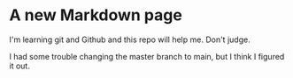 # A new Markdown page

I'm learning git and Github and this repo will help me. Don't judge.

I had some trouble changing the master branch to main, but I think I figured it out.
